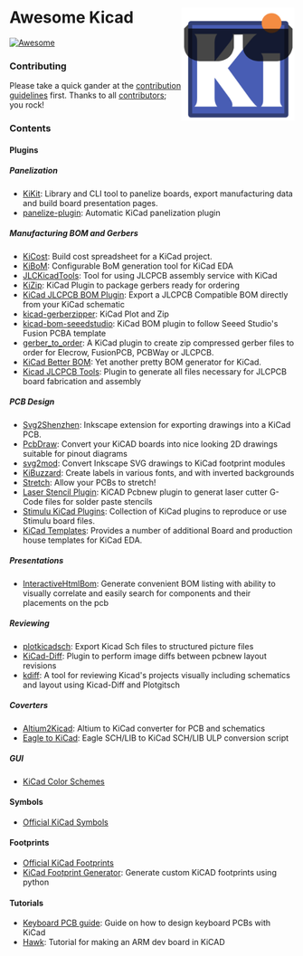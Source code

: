 # <img align="right" width="200" src="img/awesome-kicad.png" alt="awesome-go" title="awesome-kicad" /> Awesome Kicad

[![Awesome](https://cdn.rawgit.com/sindresorhus/awesome/d7305f38d29fed78fa85652e3a63e154dd8e8829/media/badge.svg)](https://github.com/sindresorhus/awesome)

### Contributing

Please take a quick gander at the [contribution guidelines](https://github.com/joanbono/awesome-kicad/blob/main/CONTRIBUTING.md) first. Thanks to all [contributors](https://github.com/joanbono/awesome-kicad/graphs/contributors); you rock!


### Contents

#### Plugins

##### Panelization
+ [KiKit](https://github.com/yaqwsx/KiKit): Library and CLI tool to panelize boards, export manufacturing data and build board presentation pages.
+ [panelize-plugin](https://github.com/msvisser/panelize-plugin): Automatic KiCad panelization plugin


##### Manufacturing BOM and Gerbers
+ [KiCost](https://github.com/xesscorp/KiCost): Build cost spreadsheet for a KiCad project.
+ [KiBoM](https://github.com/SchrodingersGat/KiBoM): Configurable BoM generation tool for KiCad EDA
+ [JLCKicadTools](https://github.com/matthewlai/JLCKicadTools): Tool for using JLCPCB assembly service with KiCad
+ [KiZip](https://github.com/gregdavill/KiZip): KiCad Plugin to package gerbers ready for ordering
+ [KiCad JLCPCB BOM Plugin](https://github.com/wokwi/kicad-jlcpcb-bom-plugin): Export a JLCPCB Compatible BOM directly from your KiCad schematic
+ [kicad-gerberzipper](https://github.com/g200kg/kicad-gerberzipper): KiCad Plot and Zip
+ [kicad-bom-seeedstudio](https://github.com/imrehg/kicad-bom-seeedstudio): KiCad BOM plugin to follow Seeed Studio's Fusion PCBA template
+ [gerber_to_order](https://github.com/asukiaaa/gerber_to_order): A KiCad plugin to create zip compressed gerber files to order for Elecrow, FusionPCB, PCBWay or JLCPCB.
+ [KiCad Better BOM](https://github.com/AlexanderNickolsky/KiCad-Better-BOM): Yet another pretty BOM generator for KiCad.
+ [Kicad JLCPCB Tools](https://github.com/Bouni/kicad-jlcpcb-tools): Plugin to generate all files necessary for JLCPCB board fabrication and assembly

##### PCB Design
+ [Svg2Shenzhen](https://github.com/badgeek/svg2shenzhen): Inkscape extension for exporting drawings into a KiCad PCB.
+ [PcbDraw](https://github.com/yaqwsx/PcbDraw): Convert your KiCAD boards into nice looking 2D drawings suitable for pinout diagrams
+ [svg2mod](https://github.com/mtl/svg2mod): Convert Inkscape SVG drawings to KiCad footprint modules
+ [KiBuzzard](https://github.com/gregdavill/KiBuzzard): Create labels in various fonts, and with inverted backgrounds
+ [Stretch](https://github.com/JarrettR/Stretch): Allow your PCBs to stretch!
+ [Laser Stencil Plugin](https://github.com/ma-ha/kicad-laser-stencil-plugin): KiCAD Pcbnew plugin to generat laser cutter G-Code files for solder paste stencils
+ [Stimulu KiCad Plugins](https://github.com/stimulu/stimulu-kicad-plugins): Collection of KiCad plugins to reproduce or use Stimulu board files.
+ [KiCad Templates](https://github.com/sethhillbrand/kicad_templates): Provides a number of additional Board and production house templates for KiCad EDA.


##### Presentations
+ [InteractiveHtmlBom](https://github.com/openscopeproject/InteractiveHtmlBom): Generate convenient BOM listing with ability to visually correlate and easily search for components and their placements on the pcb

##### Reviewing
+ [plotkicadsch](https://github.com/jnavila/plotkicadsch): Export Kicad Sch files to structured picture files
+ [KiCad-Diff](https://github.com/Gasman2014/KiCad-Diff): Plugin to perform image diffs between pcbnew layout revisions
+ [kdiff](https://github.com/leoheck/kdiff): A tool for reviewing Kicad's projects visually including schematics and layout using Kicad-Diff and Plotgitsch

##### Coverters

+ [Altium2Kicad](https://github.com/thesourcerer8/altium2kicad): Altium to KiCad converter for PCB and schematics
+ [Eagle to KiCad](https://github.com/lachlanA/eagle-to-kicad): Eagle SCH/LIB to KiCad SCH/LIB ULP conversion script

##### GUI
+ [KiCad Color Schemes](https://github.com/pointhi/kicad-color-schemes)

#### Symbols

+ [Official KiCad Symbols](https://github.com/KiCad/kicad-symbols)

#### Footprints

+ [Official KiCad Footprints](https://github.com/KiCad/kicad-footprints)
+ [KiCad Footprint Generator](https://gitlab.com/kicad/libraries/kicad-footprint-generator): Generate custom KiCAD footprints using python


#### Tutorials

+ [Keyboard PCB guide](https://github.com/ruiqimao/keyboard-pcb-guide): Guide on how to design keyboard PCBs with KiCad
+ [Hawk](https://github.com/MalphasWats/hawk): Tutorial for making an ARM dev board in KiCAD

